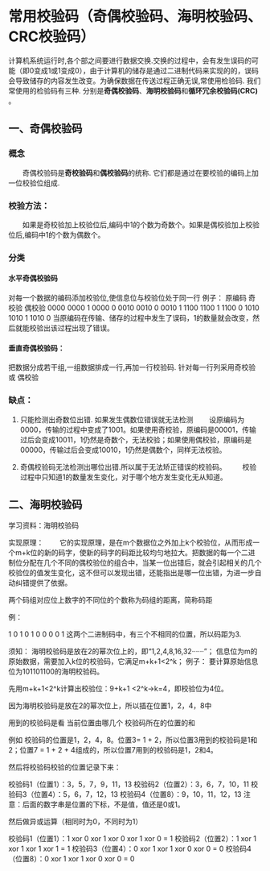 # 常用校验码（奇偶校验码、海明校验码、CRC校验码）

计算机系统运行时,各个部之间要进行数据交换.交换的过程中，会有发生误码的可能（即0变成1或1变成0），由于计算机的储存是通过二进制代码来实现的的，误码会导致储存的内容发生改变。为确保数据在传送过程正确无误,常使用检验码. 我们常使用的检验码有三种. 分别是**奇偶校验码**、**海明校验码**和**循环冗余校验码(CRC)** 。
## 一、奇偶校验码

### 概念

  奇偶校验码是**奇校验码**和**偶校验码**的统称. 它们都是通过在要校验的编码上加一位校验位组成.
### 校验方法：

  如果是奇校验加上校验位后,编码中1的个数为奇数个。如果是偶校验加上校验位后,编码中1的个数为偶数个。

### 分类

#### 水平奇偶校验码

对每一个数据的编码添加校验位,使信息位与校验位处于同一行
例子：
原编码 奇校验 偶校验
0000 0000 1 0000 0
0010 0010 0 0010 1
1100 1100 1 1100 0
1010 1010 1 1010 0
当原编码在传输、储存的过程中发生了误码，1的数量就会改变，然后就能校验出该过程出现了错误。

#### 垂直奇偶校验码：

把数据分成若干组,一组数据排成一行,再加一行校验码. 针对每一行列采用奇校验 或 偶校验

### 缺点：

1. 只能检测出奇数位出错. 如果发生偶数位错误就无法检测
  设原编码为0000，传输的过程中变成了1001。如果使用奇校验，原编码是00001，传输过后会变成10011，1仍然是奇数个，无法校验；如果使用偶校验，原编码是00000，传输过后会变成10010，1仍然是偶数个，同样无法校验。

2. 奇偶校验码无法检测出哪位出错.所以属于无法矫正错误的校验码。
  校验过程中只知道1的数量发生变化，对于哪个地方发生变化无从知道。

## 二、海明校验码

学习资料：海明校验码

实现原理：
  它的实现原理，是在m个数据位之外加上k个校验位，从而形成一个m+k位的新的码字，使新的码字的码距比较均匀地拉大。把数据的每一个二进制位分配在几个不同的偶校验位的组合中，当某一位出错后，就会引起相关的几个校验位的值发生变化，这不但可以发现出错，还能指出是哪一位出错，为进一步自动纠错提供了依据。

两个码组对应位上数字的不同位的个数称为码组的距离，简称码距

例：

1 0 1 0 1
0 0 0 0 1
这两个二进制码中，有三个不相同的位置，所以码距为3.

须知：
海明校验码是放在2的幂次位上的，即“1,2,4,8,16,32······”；
信息位为m的原始数据，需要加入k位的校验码，它满足m+k+1<2^k；
例子：
要计算原始信息位为101101100的海明校验码。

先用m+k+1<2^k计算出校验位：9+k+1 <2^k→k=4，即校验位为4位。

因为海明校验码是放在2的幂次位上，所以插在位置1，2，4，8中

用到的校验码是看 当前位置由哪几个 校验码所在的位置的和

例如
校验码的位置是1，2，4，8。位置3= 1 + 2，所以位置3用到的校验码是1和2；位置7 = 1 + 2 + 4组成的，所以位置7用到的校验码是1，2和4。

然后将校验码校验的位置记录下来：

校验码1（位置1）：3，5，7，9，11，13
校验码2（位置2）：3，6，7，10，11
校验码3（位置4）：5，6，7，12，13
校验码4（位置8）：9，10，11，12，13
注意：后面的数字串是位置的下标，不是值，值还是0或1。

然后做异或运算（相同时为0，不同时为1）

校验码1（位置1）：1 xor 0 xor 1 xor 0 xor 1 xor 0 = 1
校验码2（位置2）：1 xor 1 xor 1 xor 1 xor 1 = 1
校验码3（位置4）：0 xor 1 xor 1 xor 0 xor 0 = 0
校验码4（位置8）：0 xor 1 xor 1 xor 0 xor 0 = 0
